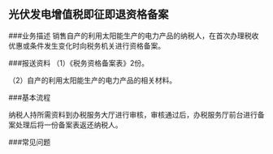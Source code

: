 ## 光伏发电增值税即征即退资格备案

###业务描述
     销售自产的利用太阳能生产的电力产品的纳税人，在首次办理税收优惠或条件发生变化时向税务机关进行资格备案。

###报送资料
（1）《税务资格备案表》2份。

（2）自产的利用太阳能生产的电力产品的相关材料。



###基本流程

  纳税人持所需资料到办税服务大厅进行审核，审核通过后，办税服务厅前台进行备案处理后将一份备案表返还纳税人。

###常见问题
